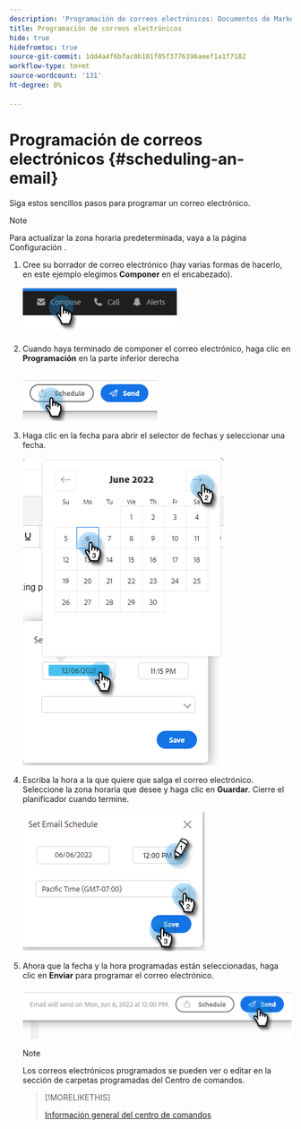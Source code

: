 ```yaml
---
description: 'Programación de correos electrónicos: Documentos de Marketo: Documentación del producto'
title: Programación de correos electrónicos
hide: true
hidefromtoc: true
source-git-commit: 1dd4a4f6bfac0b101f85f3776396aeef1a1f7182
workflow-type: tm+mt
source-wordcount: '131'
ht-degree: 0%

---
```


# Programación de correos electrónicos {#scheduling-an-email}

Siga estos sencillos pasos para programar un correo electrónico.

>[!NOTE]
>
>Para actualizar la zona horaria predeterminada, vaya a la página Configuración .

1. Cree su borrador de correo electrónico (hay varias formas de hacerlo, en este ejemplo elegimos **Componer** en el encabezado).

   ![](assets/scheduling-an-email-1.png)

1. Cuando haya terminado de componer el correo electrónico, haga clic en **Programación** en la parte inferior derecha

   ![](assets/scheduling-an-email-2.png)

1. Haga clic en la fecha para abrir el selector de fechas y seleccionar una fecha.

   ![](assets/scheduling-an-email-3.png)

1. Escriba la hora a la que quiere que salga el correo electrónico. Seleccione la zona horaria que desee y haga clic en **Guardar**. Cierre el planificador cuando termine.

   ![](assets/scheduling-an-email-4.png)

1. Ahora que la fecha y la hora programadas están seleccionadas, haga clic en **Enviar** para programar el correo electrónico.

   ![](assets/scheduling-an-email-5.png)

   >[!NOTE]
   >
   >Los correos electrónicos programados se pueden ver o editar en la sección de carpetas programadas del Centro de comandos.

   >[!MORELIKETHIS]
   >
   >[Información general del centro de comandos](/help/marketo/product-docs/marketo-sales-insight/actions/email/command-center/command-center-overview.md)
